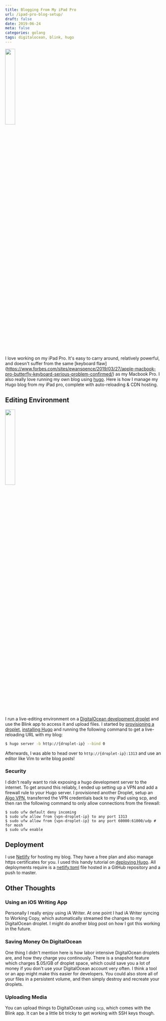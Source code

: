 ```yaml
---
title: Blogging From My iPad Pro
url: /ipad-pro-blog-setup/
draft: false
date: 2019-06-24
meta: false
categories: golang
tags: digitalocean, blink, hugo
---
```


<div class="headline-image">
<img src="/apple-icon.jpg" style="width: 25%"/>
</div>
 
I love working on my iPad Pro. It's easy to carry around, relatively powerful, and doesn't suffer from the same [keyboard flaw] (https://www.forbes.com/sites/ewanspence/2019/03/27/apple-macbook-pro-butterfly-keyboard-serious-problem-confirmed/) as my Macbook Pro. I also really love running my own blog using [hugo](https://gohugo.io). Here is how I manage my Hugo blog from my iPad pro, complete with auto-reloading & CDN hosting.

## Editing Environment

<div class="headline-image">
<img src="/editing-environment.png" style="width: 25%"/>
</div>

I run a live-editing environment on a [DigitalOcean development droplet](https://m.do.co/c/6c6de1f4746c) and use the Blink app to access it and upload files. I started by [provisioning a droplet](https://www.digitalocean.com/docs/droplets/how-to/create/), [installing Hugo](https://gohugo.io/getting-started/quick-start/) and running the following command to get a live-reloading URL with my blog:

```bash
$ hugo server -b http://{droplet-ip} --bind 0
```

Afterwards, I was able to head over to `http://{droplet-ip}:1313` and use an editor like Vim to write blog posts!

### Security

I didn't really want to risk exposing a hugo development server to the internet. To get around this reliably, I ended up setting up a VPN and add a firewall rule to your Hugo server. I provisioned another Droplet, setup an [Algo VPN](https://github.com/trailofbits/algo), transferred the VPN credentials back to my iPad using scp, and then ran the following command to only allow connections from the firewall:

```
$ sudo ufw default deny incoming
$ sudo ufw allow from {vpn-droplet-ip} to any port 1313
$ sudo ufw allow from {vpn-droplet-ip} to any port 60000:61000/udp # for mosh
$ sudo ufw enable
```

## Deployment

I use [Netlify](https://netlify.com) for hosting my blog. They have a free plan and also manage https certificates for you. I used this handy tutorial on [deploying Hugo](https://gohugo.io/hosting-and-deployment/hosting-on-netlify/). All deployments require is a [netlify.toml](https://github.com/pmalmgren/PM-Blog/blob/master/netlify.toml) file hosted in a GitHub repository and a push to master.

## Other Thoughts

### Using an iOS Writing App

Personally I really enjoy using iA Writer. At one point I had iA Writer syncing to Working Copy, which automatically streamed the changes to my DigitalOcean droplet. I might do another blog post on how I got this working in the future.

### Saving Money On DigitalOcean

One thing I didn't mention here is how labor intensive DigitalOcean droplets are, and how they charge you continously. There is a snapshot feature which charges $.05/GB of droplet space, which could save you a lot of money if you don't use your DigitalOcean account very often. I think a tool or an app might make this easier for developers. You could also store all of your files in a persistent volume, and then simply destroy and recreate your droplets.

### Uploading Media

You can upload things to DigitalOcean using `scp`, which comes with the Blink app. It can be a little bit tricky to get working with SSH keys though.


